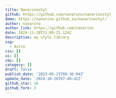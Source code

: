 ```yaml
---
title: Nanarinostyl
github: https://github.com/nanarino/nanarinostyl
demo: https://nanarino.github.io/nanarinostyl/
author: nanarino
author_link: https://github.com/nanarino
date: 2024-11-28T11:09:21.124Z
description: my style library
ssg:
  - Astro
css: []
ui: []
cms: []
category: []
draft: false
publish_date: '2023-05-23T08:36:04Z'
update_date: '2024-10-26T07:48:42Z'
github_star: 18
github_fork: 2
---
```

